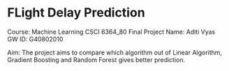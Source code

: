# FLight Delay Prediction
Course: Machine Learning CSCI 6364_80 Final Project
Name: Aditi Vyas
GW ID: G40802010

Aim: 
The project aims to compare which algorithm out of Linear Algorithm, Gradient Boosting and Random Forest gives better prediction.
